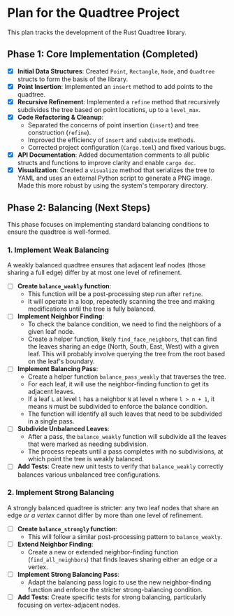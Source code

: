 # Plan for the Quadtree Project

This plan tracks the development of the Rust Quadtree library.

## Phase 1: Core Implementation (Completed)

- [x] **Initial Data Structures**: Created `Point`, `Rectangle`, `Node`, and `Quadtree` structs to form the basis of the library.
- [x] **Point Insertion**: Implemented an `insert` method to add points to the quadtree.
- [x] **Recursive Refinement**: Implemented a `refine` method that recursively subdivides the tree based on point locations, up to a `level_max`.
- [x] **Code Refactoring & Cleanup**:
    - Separated the concerns of point insertion (`insert`) and tree construction (`refine`).
    - Improved the efficiency of `insert` and `subdivide` methods.
    - Corrected project configuration (`Cargo.toml`) and fixed various bugs.
- [x] **API Documentation**: Added documentation comments to all public structs and functions to improve clarity and enable `cargo doc`.
- [x] **Visualization**: Created a `visualize` method that serializes the tree to YAML and uses an external Python script to generate a PNG image. Made this more robust by using the system's temporary directory.

## Phase 2: Balancing (Next Steps)

This phase focuses on implementing standard balancing conditions to ensure the quadtree is well-formed.

### 1. Implement Weak Balancing

A weakly balanced quadtree ensures that adjacent leaf nodes (those sharing a full edge) differ by at most one level of refinement.

- [ ] **Create `balance_weakly` function**:
    - This function will be a post-processing step run after `refine`.
    - It will operate in a loop, repeatedly scanning the tree and making modifications until the tree is fully balanced.
- [ ] **Implement Neighbor Finding**:
    - To check the balance condition, we need to find the neighbors of a given leaf node.
    - Create a helper function, likely `find_face_neighbors`, that can find the leaves sharing an edge (North, South, East, West) with a given leaf. This will probably involve querying the tree from the root based on the leaf's boundary.
- [ ] **Implement Balancing Pass**:
    - Create a helper function `balance_pass_weakly` that traverses the tree.
    - For each leaf, it will use the neighbor-finding function to get its adjacent leaves.
    - If a leaf `L` at level `l` has a neighbor `N` at level `n` where `l > n + 1`, it means `N` must be subdivided to enforce the balance condition.
    - The function will identify all such leaves that need to be subdivided in a single pass.
- [ ] **Subdivide Unbalanced Leaves**:
    - After a pass, the `balance_weakly` function will subdivide all the leaves that were marked as needing subdivision.
    - The process repeats until a pass completes with no subdivisions, at which point the tree is weakly balanced.
- [ ] **Add Tests**: Create new unit tests to verify that `balance_weakly` correctly balances various unbalanced tree configurations.

### 2. Implement Strong Balancing

A strongly balanced quadtree is stricter: any two leaf nodes that share an edge *or a vertex* cannot differ by more than one level of refinement.

- [ ] **Create `balance_strongly` function**:
    - This will follow a similar post-processing pattern to `balance_weakly`.
- [ ] **Extend Neighbor Finding**:
    - Create a new or extended neighbor-finding function (`find_all_neighbors`) that finds leaves sharing either an edge or a vertex.
- [ ] **Implement Strong Balancing Pass**:
    - Adapt the balancing pass logic to use the new neighbor-finding function and enforce the stricter strong-balancing condition.
- [ ] **Add Tests**: Create specific tests for strong balancing, particularly focusing on vertex-adjacent nodes.